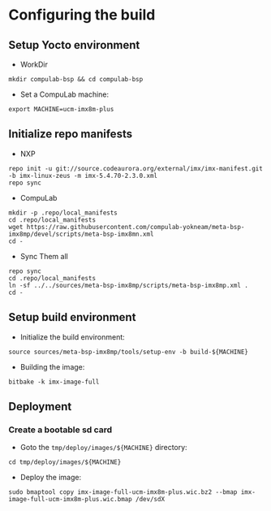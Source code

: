 # Configuring the build

## Setup Yocto environment

* WorkDir
```
mkdir compulab-bsp && cd compulab-bsp
```
* Set a CompuLab machine:
```
export MACHINE=ucm-imx8m-plus
```

## Initialize repo manifests

* NXP
```
repo init -u git://source.codeaurora.org/external/imx/imx-manifest.git -b imx-linux-zeus -m imx-5.4.70-2.3.0.xml
repo sync
```

* CompuLab
```
mkdir -p .repo/local_manifests
cd .repo/local_manifests
wget https://raw.githubusercontent.com/compulab-yokneam/meta-bsp-imx8mp/devel/scripts/meta-bsp-imx8mn.xml
cd -
```

* Sync Them all
```
repo sync
cd .repo/local_manifests
ln -sf ../../sources/meta-bsp-imx8mp/scripts/meta-bsp-imx8mp.xml .
cd -
```

## Setup build environment

* Initialize the build environment:
```
source sources/meta-bsp-imx8mp/tools/setup-env -b build-${MACHINE}
```
* Building the image:
```
bitbake -k imx-image-full
```

## Deployment
### Create a bootable sd card

* Goto the `tmp/deploy/images/${MACHINE}` directory:
```
cd tmp/deploy/images/${MACHINE}
```

* Deploy the image:
```
sudo bmaptool copy imx-image-full-ucm-imx8m-plus.wic.bz2 --bmap imx-image-full-ucm-imx8m-plus.wic.bmap /dev/sdX
```
